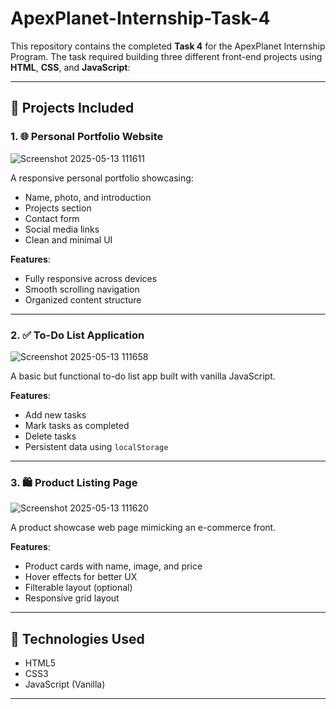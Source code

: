 # ApexPlanet-Internship-Task-4


This repository contains the completed **Task 4** for the ApexPlanet Internship Program. The task required building three different front-end projects using **HTML**, **CSS**, and **JavaScript**:

---

## 📁 Projects Included

### 1. 🌐 Personal Portfolio Website

![Screenshot 2025-05-13 111611](https://github.com/user-attachments/assets/7a7f8291-101a-4449-9154-40fdcf83379a)


A responsive personal portfolio showcasing:
- Name, photo, and introduction
- Projects section
- Contact form
- Social media links
- Clean and minimal UI

**Features**:
- Fully responsive across devices
- Smooth scrolling navigation
- Organized content structure

---

### 2. ✅ To-Do List Application

![Screenshot 2025-05-13 111658](https://github.com/user-attachments/assets/e7868c5b-c6dc-40d8-83be-87e64e9b7dd3)


A basic but functional to-do list app built with vanilla JavaScript.

**Features**:
- Add new tasks
- Mark tasks as completed
- Delete tasks
- Persistent data using `localStorage`

---

### 3. 🛍️ Product Listing Page

![Screenshot 2025-05-13 111620](https://github.com/user-attachments/assets/ef59fab5-2558-411e-ace4-62042e0dd063)


A product showcase web page mimicking an e-commerce front.

**Features**:
- Product cards with name, image, and price
- Hover effects for better UX
- Filterable layout (optional)
- Responsive grid layout

---

## 🚀 Technologies Used

- HTML5
- CSS3
- JavaScript (Vanilla)

---



